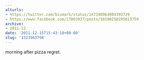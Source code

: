 ```yaml
---
alturls:
- https://twitter.com/bismark/status/147340964984393729
- https://www.facebook.com/17803937/posts/10100250295013759
archive:
- 2011-12
date: '2011-12-15T15:43:18+00:00'
slug: '1323963798'
---
```


morning after pizza regret.

